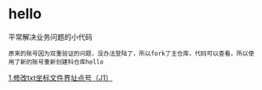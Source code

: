 # hello
平常解决业务问题的小代码
```
原来的账号因为双重验证的问题，没办法登陆了，所以fork了主仓库，代码可以查看，所以使用了新的账号重新创建科仓库hello
```

[1.修改txt坐标文件界址点号（J1）](https://github.com/hellolinch/hello/blob/main/changeJ1.py)
